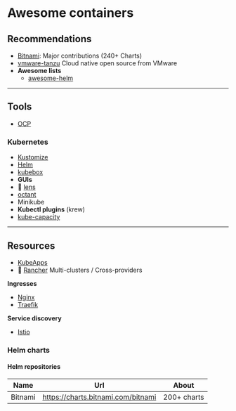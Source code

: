 # Awesome containers

## Recommendations

* [Bitnami](https://github.com/orgs/bitnami/repositories): Major contributions (240+ Charts)
* [vmware-tanzu](https://github.com/vmware-tanzu) Cloud native open source from VMware
* **Awesome lists**
  * [awesome-helm](https://github.com/cdwv/awesome-helm)



---------------------------------------------------------------------------------------
## Tools

* [OCP](https://gitlab.com/redhatdemocentral/ocp-install-demo)

### Kubernetes  
* [Kustomize]()
* [Helm]()
* [kubebox](https://github.com/astefanutti/kubebox)
* __GUIs__
 * 🌟 [lens](https://k8slens.dev/)
 * [octant](https://octant.dev/)
* Minikube
* __Kubectl plugins__ (krew)
 * [kube-capacity](https://github.com/robscott/kube-capacity)


------------------------------------------------------------------------------------------
## Resources

* [KubeApps](https://github.com/vmware-tanzu/kubeapps)
* 🌟 [Rancher]() Multi-clusters / Cross-providers

__Ingresses__  
* [Nginx]()
* [Traefik]()

__Service discovery__  
* [Istio]()



### Helm charts

#### Helm repositories

| Name        | Url                                       | About                           |
| ----------- | ----------------------------------------- | ------------------------------- |
| Bitnami     | https://charts.bitnami.com/bitnami        | 200+ charts                     |





